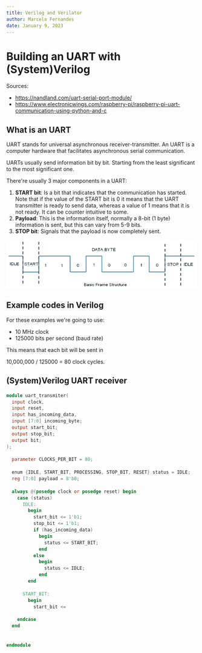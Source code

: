 ```yaml
---
title: Verilog and Verilator
author: Marcelo Fernandes
date: January 9, 2023
---
```


# Building an UART with (System)Verilog

Sources:
- https://nandland.com/uart-serial-port-module/
- https://www.electronicwings.com/raspberry-pi/raspberry-pi-uart-communication-using-python-and-c

## What is an UART

UART stands for universal asynchronous receiver-transmitter. An UART is a
computer hardware that facilitates asynchronous serial communication.

UARTs usually send information bit by bit. Starting from the least significant
to the most significant one.

There're usually 3 major components in a UART:

1. **START bit**: Is a bit that indicates that the communication has started.
   Note that if the value of the START bit is 0 it means that the UART
   transmitter is ready to send data, whereas a value of 1 means that it is not
   ready. It can be counter intuitive to some.
2. **Payload**: This is the information itself, normally a 8-bit (1 byte)
   information is sent, but this can vary from 5-9 bits.
3. **STOP bit**: Signals that the payload is now completely sent.

![frame_structure](frame_structure.png)

## Example codes in Verilog

For these examples we're going to use:

- 10 MHz clock
- 125000 bits per second (baud rate)

This means that each bit will be sent in

10,000,000 / 125000 = 80 clock cycles.

## (System)Verilog UART receiver

```verilog
module uart_transmiter(
  input clock,
  input reset,
  input has_incoming_data,
  input [7:0] incoming_byte;
  output start_bit;
  output stop_bit;
  output bit;
);

  parameter CLOCKS_PER_BIT = 80;

  enum {IDLE, START_BIT, PROCESSING, STOP_BIT, RESET} status = IDLE;
  reg [7:0] payload = 8'b0;

  always @(posedge clock or posedge reset) begin
    case (status)
      IDLE:
        begin
          start_bit <= 1'b1;
          stop_bit <= 1'b1;
          if (has_incoming_data)
            begin
              status <= START_BIT;
            end
          else
            begin
              status <= IDLE;
            end
        end

      START_BIT:
        begin
          start_bit <=

    endcase
  end


endmodule

```


